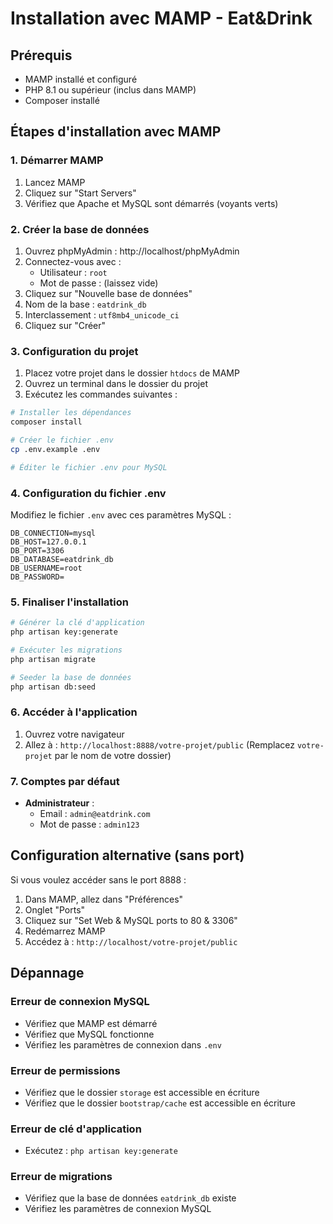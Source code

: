 # Installation avec MAMP - Eat&Drink

## Prérequis

- MAMP installé et configuré
- PHP 8.1 ou supérieur (inclus dans MAMP)
- Composer installé

## Étapes d'installation avec MAMP

### 1. Démarrer MAMP

1. Lancez MAMP
2. Cliquez sur "Start Servers"
3. Vérifiez que Apache et MySQL sont démarrés (voyants verts)

### 2. Créer la base de données

1. Ouvrez phpMyAdmin : http://localhost/phpMyAdmin
2. Connectez-vous avec :
   - Utilisateur : `root`
   - Mot de passe : (laissez vide)
3. Cliquez sur "Nouvelle base de données"
4. Nom de la base : `eatdrink_db`
5. Interclassement : `utf8mb4_unicode_ci`
6. Cliquez sur "Créer"

### 3. Configuration du projet

1. Placez votre projet dans le dossier `htdocs` de MAMP
2. Ouvrez un terminal dans le dossier du projet
3. Exécutez les commandes suivantes :

```bash
# Installer les dépendances
composer install

# Créer le fichier .env
cp .env.example .env

# Éditer le fichier .env pour MySQL
```

### 4. Configuration du fichier .env

Modifiez le fichier `.env` avec ces paramètres MySQL :

```env
DB_CONNECTION=mysql
DB_HOST=127.0.0.1
DB_PORT=3306
DB_DATABASE=eatdrink_db
DB_USERNAME=root
DB_PASSWORD=
```

### 5. Finaliser l'installation

```bash
# Générer la clé d'application
php artisan key:generate

# Exécuter les migrations
php artisan migrate

# Seeder la base de données
php artisan db:seed
```

### 6. Accéder à l'application

1. Ouvrez votre navigateur
2. Allez à : `http://localhost:8888/votre-projet/public`
   (Remplacez `votre-projet` par le nom de votre dossier)

### 7. Comptes par défaut

- **Administrateur** :
  - Email : `admin@eatdrink.com`
  - Mot de passe : `admin123`

## Configuration alternative (sans port)

Si vous voulez accéder sans le port 8888 :

1. Dans MAMP, allez dans "Préférences"
2. Onglet "Ports"
3. Cliquez sur "Set Web & MySQL ports to 80 & 3306"
4. Redémarrez MAMP
5. Accédez à : `http://localhost/votre-projet/public`

## Dépannage

### Erreur de connexion MySQL
- Vérifiez que MAMP est démarré
- Vérifiez que MySQL fonctionne
- Vérifiez les paramètres de connexion dans `.env`

### Erreur de permissions
- Vérifiez que le dossier `storage` est accessible en écriture
- Vérifiez que le dossier `bootstrap/cache` est accessible en écriture

### Erreur de clé d'application
- Exécutez : `php artisan key:generate`

### Erreur de migrations
- Vérifiez que la base de données `eatdrink_db` existe
- Vérifiez les paramètres de connexion MySQL 